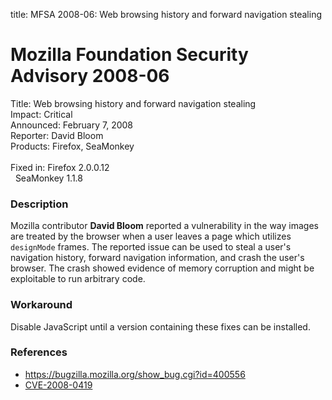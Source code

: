 title: MFSA 2008-06: Web browsing history and forward navigation stealing

<h1>Mozilla Foundation Security Advisory 2008-06</h1>

<p>
<span class="label">Title:</span>      Web browsing history and forward navigation stealing<br/>
<span class="label">Impact:</span>     Critical<br/>
<span class="label">Announced:</span>  February 7, 2008<br/>
<span class="label">Reporter:</span>   David Bloom<br/>
<span class="label">Products:</span>   Firefox, SeaMonkey<br/>
<br/>
<span class="label">Fixed in:</span>   Firefox 2.0.0.12<br/>
<span class="label">&#160;</span>      SeaMonkey 1.1.8<br/>
</p>


<h3>Description</h3>

<p>Mozilla contributor <strong>David Bloom</strong> reported a
vulnerability in the way images are treated by the browser when a
user leaves a page which utilizes <code>designMode</code> frames.
The reported issue can be used to steal a user's navigation history,
forward navigation information, and crash the user's browser.
The crash showed evidence of memory corruption and might be exploitable
to run arbitrary code.</p>

<h3>Workaround</h3>

<p>Disable JavaScript until a version containing these fixes can be installed.</p>

<h3>References</h3>

<ul>
  <li><a href="https://bugzilla.mozilla.org/show_bug.cgi?id=400556">
      https://bugzilla.mozilla.org/show_bug.cgi?id=400556</a></li>

  <li><a class="ex-ref" href="http://cve.mitre.org/cgi-bin/cvename.cgi?name=CVE-2008-0419">
       CVE-2008-0419</a></li>

</ul>



